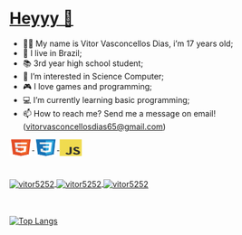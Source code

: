 <h1 id="titulo"><u>Heyyy 👋 </u></h1>

- 🙋‍♂️ My name is Vitor Vasconcellos Dias, i’m 17 years old;
- 🌄 I live in Brazil;
- 📚 3rd year high school student;
- 👀 I’m interested in Science Computer;
- 🎮 I love games and programming;
- 💻 I’m currently learning basic programming;
- 📫 How to reach me? Send me a message on email! (vitorvasconcellosdias65@gmail.com)

<a href="https://github.com/Vitor5252" taregt="_blank">
<img align="center" alt="vitor5252" height="30" width="40" src="https://raw.githubusercontent.com/devicons/devicon/master/icons/html5/html5-original.svg" style="max-width:100%;">
</a>
<a href="https://github.com/Vitor5252" taregt="_blank">
<img align="center" alt="vitor5252" height="30" width="40" src="https://raw.githubusercontent.com/devicons/devicon/master/icons/css3/css3-original.svg" style="max-width:100%;">
</a>
<a href="https://github.com/Vitor5252" taregt="_blank">
<img align="center" alt="vitor5252" height="30" width="40" src="https://raw.githubusercontent.com/devicons/devicon/master/icons/javascript/javascript-original.svg" style="max-width:100%;">
</a>
<h1></h1>

<a href="https://www.instagram.com/vitor5252/" target="_blank">
<img align="center" alt="vitor5252" height="30" width="130" src="https://camo.githubusercontent.com/acaa286597b43c96dc02b69b90de15a65c52063e31835b763a061cc815f64bac/68747470733a2f2f696d672e736869656c64732e696f2f62616467652f2d496e7374616772616d2d2532334534343035463f7374796c653d666f722d7468652d6261646765266c6f676f3d696e7374616772616d266c6f676f436f6c6f723d7768697465" style="max-width:100%;">
</a>
<a href="https://www.youtube.com/channel/UC_0bmGRne3nsVFM3kALm06g" target="_blank">
<img align="center" alt="vitor5252" height="30" width="125" src="https://camo.githubusercontent.com/33897f8d6f7866d6181528b429b987ed275bd739aad8058734b081d3f7756c66/68747470733a2f2f696d672e736869656c64732e696f2f62616467652f2d596f75747562652d2532333333333f7374796c653d666f722d7468652d6261646765266c6f676f3d796f7574756265266c6f676f436f6c6f723d7768697465" style="max-width:100%;">
</a>
<a href="https://www.twitch.tv/y_vittar" target="_blank">
<img align="center" alt="vitor5252" height="30" width="https://s2.glbimg.com/6CuptYw6l_9Cdwr1gcd1PW0_ulg=/0x0:695x349/984x0/smart/filters:strip_icc()/i.s3.glbimg.com/v1/AUTH_08fbf48bc0524877943fe86e43087e7a/internal_photos/bs/2018/n/O/ms4oqBTLqNfGQAOWwGOg/twitch-tv.jpg" style="max-width:100%;">
</a>

<br><br>
[![Top Langs](https://github-readme-stats.vercel.app/api/top-langs/?username=vitor5252&layout=compact)](https://github.com/vitor5252/github-readme-stats)
